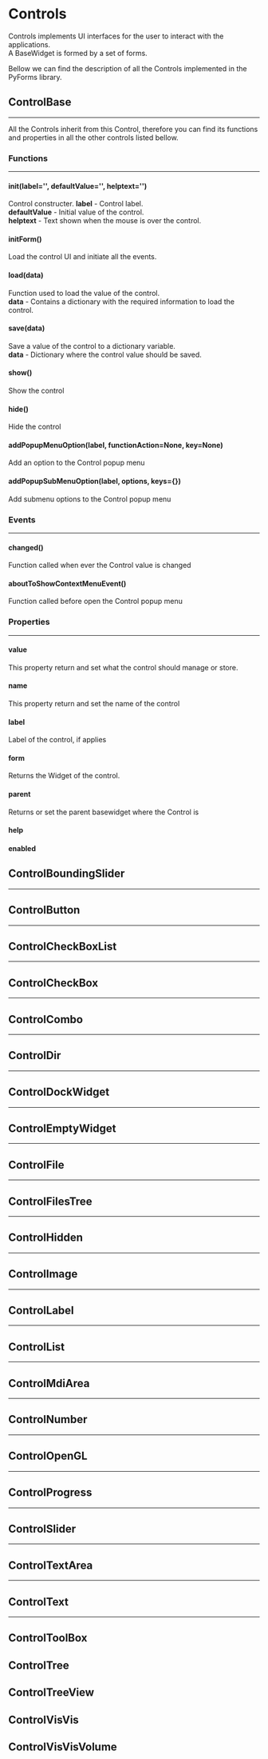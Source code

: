 # Controls

Controls implements UI interfaces for the user to interact with the applications.  
A BaseWidget is formed by a set of forms.

Bellow we can find the description of all the Controls implemented in the PyForms library.

## ControlBase
***************************

All the Controls inherit from this Control, therefore you can find its functions and properties in all the other controls listed bellow.

### Functions
***************************

#### __init__(label='', defaultValue='', helptext='')

Control constructer.
**label** - Control label.  
**defaultValue** - Initial value of the control.  
**helptext** - Text shown when the mouse is over the control.

#### initForm()

Load the control UI and initiate all the events.
 	
#### load(data)

Function used to load the value of the control.  
**data** - Contains a dictionary with the required information to load the control.
 	
#### save(data)

Save a value of the control to a dictionary variable.  
**data** - Dictionary where the control value should be saved.
 	
#### show()

Show the control
 	
#### hide()

Hide the control
 	
#### addPopupMenuOption(label, functionAction=None, key=None)

Add an option to the Control popup menu
 	
#### addPopupSubMenuOption(label, options, keys={})

Add submenu options to the Control popup menu
 	
	

### Events
***************************

#### changed() 

Function called when ever the Control value is changed
 	
#### aboutToShowContextMenuEvent()

Function called before open the Control popup menu
 

### Properties
***************************

#### value

This property return and set what the control should manage or store.
 	
#### name

This property return and set the name of the control
 	
#### label

Label of the control, if applies
 	
#### form

Returns the Widget of the control.
 	
#### parent

Returns or set the parent basewidget where the Control is
 	
#### help

#### enabled





## ControlBoundingSlider
***************************

## ControlButton
***************************

## ControlCheckBoxList
***************************

## ControlCheckBox
***************************

## ControlCombo
***************************

## ControlDir
***************************

## ControlDockWidget
***************************

## ControlEmptyWidget
***************************

## ControlFile
***************************

## ControlFilesTree
***************************

## ControlHidden
***************************

## ControlImage
***************************

## ControlLabel
***************************

## ControlList
***************************

## ControlMdiArea
***************************

## ControlNumber
***************************

## ControlOpenGL
***************************

## ControlProgress
***************************

## ControlSlider
***************************

## ControlTextArea
***************************

## ControlText
***************************

## ControlToolBox

## ControlTree

## ControlTreeView

## ControlVisVis

## ControlVisVisVolume